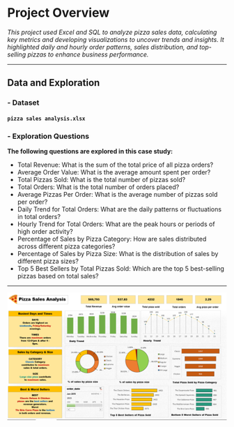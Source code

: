 # Project Overview

*This project used Excel and SQL to analyze pizza sales data, calculating key metrics and developing visualizations to uncover trends and insights. It highlighted daily and hourly order patterns, sales distribution, and top-selling pizzas to enhance business performance.*

-------------------------------------------------------------------------------------------------------------------------------------------------
## Data and Exploration

### - Dataset <br />

 **`pizza sales analysis.xlsx`** 

### - Exploration Questions <br />
 
**The following questions are explored in this case study:**

- Total Revenue: What is the sum of the total price of all pizza orders?
- Average Order Value: What is the average amount spent per order?
- Total Pizzas Sold: What is the total number of pizzas sold?
- Total Orders: What is the total number of orders placed?
- Average Pizzas Per Order: What is the average number of pizzas sold per order?
- Daily Trend for Total Orders: What are the daily patterns or fluctuations in total orders?
- Hourly Trend for Total Orders: What are the peak hours or periods of high order activity?
- Percentage of Sales by Pizza Category: How are sales distributed across different pizza categories?
- Percentage of Sales by Pizza Size: What is the distribution of sales by different pizza sizes?
- Top 5 Best Sellers by Total Pizzas Sold: Which are the top 5 best-selling pizzas based on total sales?

-------------------------------------------------------------------------------------------------------------------------------------------------

![Pizza Sales Analysis Dashboard](excel_dashboard.png)

